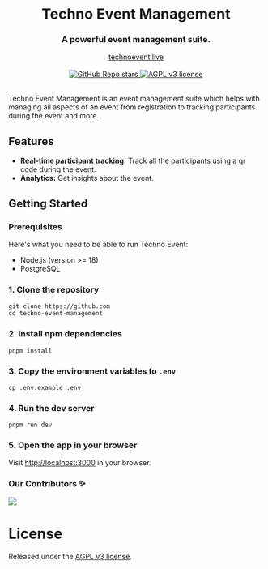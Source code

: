 <div align="center">
  <h1 align="center">Techno Event Management</h1>
  <h3>A powerful event management suite.</h3>
</div>

<div align="center">
  <a href="#">technoevent.live</a>
</div>

<br/>

<div align="center">
  <a href="https://github.com/IEDCMEC/techno-event-management/stargazers">
    <img alt="GitHub Repo stars" src="https://img.shields.io/github/stars/iedcmec/techno-event-management">
  </a>
  <a href="https://github.com/IEDCMEC/techno-event-management/LICENSE">
    <img src="https://img.shields.io/badge/License-AGPL_v3-blue.svg" alt="AGPL v3 license" />
  </a>
  <!-- <a href="#"><img alt="Twitter Follow" src="https://img.shields.io/twitter/follow/technoevent"></a> -->
  <!-- <a href="https://github.com/mfts/papermark/blob/main/LICENSE"><img alt="License" src="https://img.shields.io/badge/license-AGPLv3-purple"></a> -->
</div>

<br/>

Techno Event Management is an event management suite which helps with managing all aspects of an event from registration to tracking participants during the event and more.

## Features

- **Real-time participant tracking:** Track all the participants using a qr code during the event.
- **Analytics:** Get insights about the event.

<!-- ## Demo

![Techno Event Welcome GIF](.github/images/techno-welcome.gif) -->

## Getting Started

### Prerequisites

Here's what you need to be able to run Techno Event:

- Node.js (version >= 18)
- PostgreSQL

### 1. Clone the repository

```shell
git clone https://github.com
cd techno-event-management
```

### 2. Install npm dependencies

```shell
pnpm install
```

### 3. Copy the environment variables to `.env`

```shell
cp .env.example .env
```

### 4. Run the dev server

```shell
pnpm run dev
```

### 5. Open the app in your browser

Visit [http://localhost:3000](http://localhost:3000) in your browser.

### Our Contributors ✨

<a href="https://github.com/iedcmec/techno-event-management/graphs/contributors">
  <img src="https://contrib.rocks/image?repo=iedcmec/techno-event-management" />
</a>

# License

Released under the [AGPL v3 license](LICENSE).